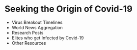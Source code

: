 # Seeking the Origin of Covid-19

- Virus Breakout Timelines
- World News Aggregation
- Research Posts
- Elites who get Infected by Covid-19
- Other Resources

